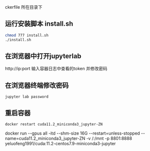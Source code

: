 

ckerfile 所在目录下
## 运行安装脚本 install.sh
```bash
chmod 777 install.sh
./install.sh
```
## 在浏览器中打开jupyterlab 
http://ip:port
输入容器日志中查看的token  并修改密码

## 在浏览器终端修改密码
```
jupyter lab password
```
## 重启容器
```
docker restart cuda11.2_miniconda3_jupyter-ZN
```

docker run --gpus all -itd  --shm-size 16G --restart=unless-stopped --name=cuda11.2_miniconda3_jupyter-ZN  -v /:/mnt -p 8801:8888 yeluofeng1991/cuda:11.2-centos7.9-miniconda3-jupyter
